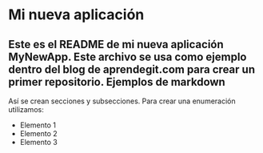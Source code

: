 Mi nueva aplicación
==========
 Este es el README de mi nueva aplicación MyNewApp.
 Este archivo se usa como ejemplo dentro del blog de aprendegit.com para crear un primer repositorio.
 Ejemplos de markdown
--------------------
 Así se crean secciones y subsecciones. Para crear una enumeración utilizamos:
+ Elemento 1
+ Elemento 2
+ Elemento 3
